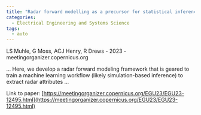 ```yaml
---
title: "Radar forward modelling as a precursor for statistical inference"
categories:
  - Electrical Engineering and Systems Science
tags:
  - auto
---
```

LS Muhle, G Moss, ACJ Henry, R Drews - 2023 - meetingorganizer.copernicus.org

… Here, we develop a radar forward modeling framework that is geared to train a machine learning workflow (likely simulation-based inference) to extract radar attributes …

Link to paper: [https://meetingorganizer.copernicus.org/EGU23/EGU23-12495.html](https://meetingorganizer.copernicus.org/EGU23/EGU23-12495.html)
